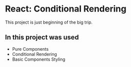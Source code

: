 # React: Conditional Rendering

This project is just beginning of the big trip.

## In this project was used

- Pure Components
- Conditional Rendering
- Basic Components Styling
